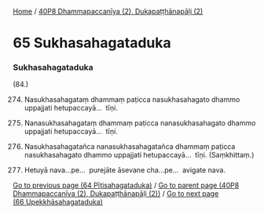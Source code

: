 
[Home](/) / [40P8 Dhammapaccanīya (2), Dukapaṭṭhānapāḷi (2)](/tipitaka/40P8.md)

# 65 Sukhasahagataduka

### Sukhasahagataduka

(84.)

274. Nasukhasahagataṃ dhammaṃ paṭicca nasukhasahagato dhammo uppajjati hetupaccayā…  tīṇi.

275. Nanasukhasahagataṃ dhammaṃ paṭicca nanasukhasahagato dhammo uppajjati hetupaccayā…  tīṇi.

276. Nasukhasahagatañca nanasukhasahagatañca dhammaṃ paṭicca nasukhasahagato dhammo uppajjati hetupaccayā…  tīṇi. (Saṃkhittaṃ.)

277. Hetuyā nava…pe…  purejāte āsevane cha…pe…  avigate nava.

[Go to previous page (64 Pītisahagataduka)](/tipitaka/40P8/64.md) / [Go to parent page (40P8 Dhammapaccanīya (2), Dukapaṭṭhānapāḷi (2))](/tipitaka/40P8/0.md) / [Go to next page (66 Upekkhāsahagataduka)](/tipitaka/40P8/66.md)



